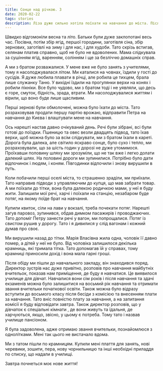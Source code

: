 ```yaml
---
title: Сонце над річкою. 3
date: 2020-02-22
tags: stories
description: Ліза дуже сильно хотіла поїхати на навчання до міста. Після збору зернових тато повіз її з братом дл міста. Брат Петро поїхав на навчання до Києва, а Лізу тато повів до училища.
---
```


Швидко відгомоніли весна та літо. Батьки були дуже заклопотані весь час. Посівна, потім збір ягід, першої городини, заготівля сіна, збір зернових, заготівлі на зиму і для нас, і для худоби. Тато скрізь встигав, селянам платив справно, щоб не було не вдоволених. Мама слідкувала за сушінням ягід, варенням, солінням і ще за безліччю домашніх справ.

А ми з братом розважалися. У мене вже не було занять з учителями, тому я насолоджувалася літом. Ми каталися на човнах, їздили у гості до сусідів. Я дуже любила плавати в річці, але робила це тихцем, брала лише служанку Таню. У вихідні їздили на прогулянки верхи на конях і робили пікніки. Все було чудово, ми з братом тоді і не уявляли, що десь є горе, смуток, бідність, зрада, втрати. Ми насолоджувалися життям і вірили, що воно буде лише щасливим.

Перші зернові були обмолочені, можна було їхати до міста. Тато розраховував продати першу партію врожаю, відправити Петра на навчання до Києва і влаштувати мене на навчання.

Ось нарешті настав давно очікуваний день. Речі були зібрані, всі були готові до поїздки. Пшеницю та овес везли двадцять підвод, тато їхав верхи, щоб можна було за всім слідкувати, ми з братом їхали в кареті. 
Дорога була далека, але світило яскраво сонце, було сухо і тепло, ми розраховували, що за шість годин у дорозі не дуже утомимося. Проїхавши половину шляху ми зрозуміли, що не так вже і легко долати далекий шлях. На половині дороги ми зупинилися. Потрібно було дати відпочинок і людям, і коням. Півгодинки відпочили і знову вирушили в путь.
 
Коли побачили перші оселі міста, то страшенно зраділи, ми приїхали. Тато направив підводи  з управляючим до купця, що мав забрати товар. А ми поїхали до тітки, вона була далекою родичкою мами, у неї я буду жити. Залишили мої речі, харчі і поїхали на станцію, незабаром буде потяг, на якому поїде брат на навчання.
 
Купили квиток, сіли на лави у вокзалі, треба почекати потяг. Нарешті загув паровоз, зупинився, обдав димком пасажирів і проводжаючих. Тато допоміг Петру занести речі у вагон, ми попрощалися. Потяг із свистом рушив у дорогу. Тато і я дивилися у слід вагонам і кожний думав про своє.
 
Ми вирушили назад до тітки. Марія Власівна жила одна, чоловік її давно помер, а дітей у неї не було. Від чоловіка залишилося декілька крамниць, які тримала тітка. Тато допомагав їй у справах, тому крамниці приносили дохід і вона мала гарні гроші.
 
Після обіду ми пішли до навчального закладу, він знаходився поряд.
Директор зустрів нас дуже привітно, розповів про навчання майбутніх вчительок, показав нам приміщення, де буду я навчатися. Це виявилося училище для дівчат. Навчалися вони сім років і після навчання та здачі екзаменів можна було залишитися на восьмий рік навчання та отримати звання вчительки початкової освіти. Також можна було відразу вступити до восьмого класу після бесіди з комісією та внесенням плати за навчання. Тато вніс повністю плату за навчання, а на запитання комісії я буду відповідати завтра. Також директор розповів, що у дівчаток є спеціальні кімнати , де вони живуть та їдальня, де харчуються, якщо, звісно, у цьому є потреба. Тому тато і назвав училище пансіоном.
 
Я була задоволена, адже отримаю звання вчительки, познайомлюся з однолітками. Мені так цього не вистачало вдома.

Ми з татом пішли по крамницям. Купили мені плаття для занять, нові черевики, зошити, пера, нову чорнильницю та інші необхідні приладдя по списку, що надали в училищі.

Завтра почнеться моє нове життя!
